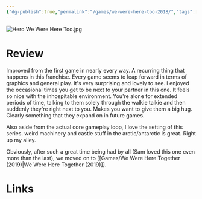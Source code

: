 ```yaml
---
{"dg-publish":true,"permalink":"/games/we-were-here-too-2018/","tags":["games","streamed"],"created":"2024-07-23","updated":"2025-09-04"}
---
```



![Hero We Were Here Too.jpg](/img/user/Attachments/Hero%20We%20Were%20Here%20Too.jpg)

# Review

Improved from the first game in nearly every way. A recurring thing that happens in this franchise. Every game seems to leap forward in terms of graphics and general play. It's very surprising and lovely to see. I enjoyed the occasional times you get to be next to your partner in this one. It feels so nice with the inhospitable environment. You're alone for extended periods of time, talking to them solely through the walkie talkie and then suddenly they're right next to you. Makes you want to give them a big hug. Clearly something that they expand on in future games.

Also aside from the actual core gameplay loop, I love the setting of this series. weird machinery and castle stuff in the arctic/antarctic is great. Right up my alley.

Obviously, after such a great time being had by all (Sam loved this one even more than the last), we moved on to [[Games/We Were Here Together (2019)\|We Were Here Together (2019)]].

# Links
